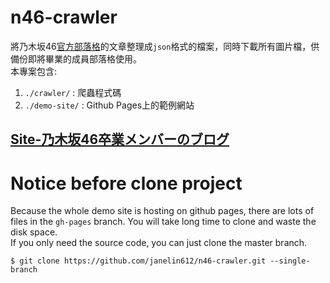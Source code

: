 n46-crawler
===========

將乃木坂46[官方部落格](https://blog.nogizaka46.com/)的文章整理成`json`格式的檔案，同時下載所有圖片檔，供備份即將畢業的成員部落格使用。  
本專案包含:

1. `./crawler/` : 爬蟲程式碼
2. `./demo-site/` : Github Pages上的範例網站

## [Site-乃木坂46卒業メンバーのブログ](https://janelin612.github.io/n46-crawler/)

# Notice before clone project
Because the whole demo site is hosting on github pages, there are lots of files in the `gh-pages` branch. You will take long time to clone and waste the disk space.  
If you only need the source code, you can just clone the master branch.

```
$ git clone https://github.com/janelin612/n46-crawler.git --single-branch
```
